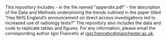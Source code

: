This repository includes - in the file named "appendix.pdf" - the description of the Data and Methods underpinning the trends outlined in the paper titled "Has NHS England’s announcement on direct access investigations led to increased use of radiology tests?" The repository also includes the data and code to replicate tables and figures.
For any information, please email the corresponding author Igor Francetic at igor.francetic@manchester.ac.uk.

